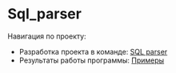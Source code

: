 # Sql_parser

Навигация по проекту:
* Разработка проекта в команде: [SQL parser](https://github.com/NastyaP1/Sql_parser)
* Результаты работы программы: [Примеры](https://github.com/NastyaP1/Sql_parser/blob/master/Примеры.pdf)
